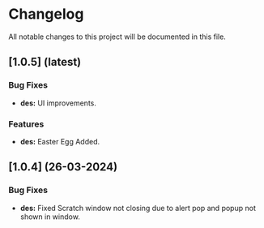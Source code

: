 # Changelog

All notable changes to this project will be documented in this file. 

## [1.0.5] (latest)


### Bug Fixes

* **des:**  UI improvements.

### Features

* **des:**  Easter Egg Added.

## [1.0.4] (26-03-2024)


### Bug Fixes

* **des:**  Fixed Scratch window not closing due to alert pop and popup not shown in window.
